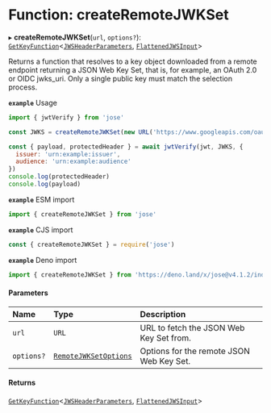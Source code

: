 # Function: createRemoteJWKSet

▸ **createRemoteJWKSet**(`url`, `options?`): [`GetKeyFunction`](../interfaces/types.GetKeyFunction.md)<[`JWSHeaderParameters`](../interfaces/types.JWSHeaderParameters.md), [`FlattenedJWSInput`](../interfaces/types.FlattenedJWSInput.md)\>

Returns a function that resolves to a key object downloaded from a
remote endpoint returning a JSON Web Key Set, that is, for example,
an OAuth 2.0 or OIDC jwks_uri. Only a single public key must match
the selection process.

**`example`** Usage
```js
import { jwtVerify } from 'jose'

const JWKS = createRemoteJWKSet(new URL('https://www.googleapis.com/oauth2/v3/certs'))

const { payload, protectedHeader } = await jwtVerify(jwt, JWKS, {
  issuer: 'urn:example:issuer',
  audience: 'urn:example:audience'
})
console.log(protectedHeader)
console.log(payload)
```

**`example`** ESM import
```js
import { createRemoteJWKSet } from 'jose'
```

**`example`** CJS import
```js
const { createRemoteJWKSet } = require('jose')
```

**`example`** Deno import
```js
import { createRemoteJWKSet } from 'https://deno.land/x/jose@v4.1.2/index.ts'
```

#### Parameters

| Name | Type | Description |
| :------ | :------ | :------ |
| `url` | `URL` | URL to fetch the JSON Web Key Set from. |
| `options?` | [`RemoteJWKSetOptions`](../interfaces/jwks_remote.RemoteJWKSetOptions.md) | Options for the remote JSON Web Key Set. |

#### Returns

[`GetKeyFunction`](../interfaces/types.GetKeyFunction.md)<[`JWSHeaderParameters`](../interfaces/types.JWSHeaderParameters.md), [`FlattenedJWSInput`](../interfaces/types.FlattenedJWSInput.md)\>

